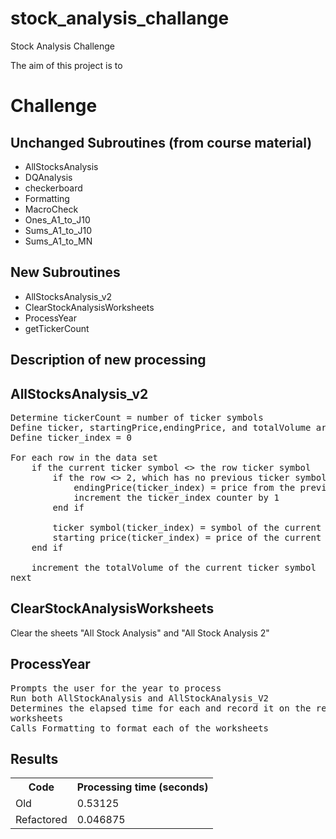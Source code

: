 # stock_analysis_challange
Stock Analysis Challenge

The aim of this project is to 

# Challenge
## Unchanged Subroutines (from course material)
<ul>
    <li>AllStocksAnalysis</li>
    <li>DQAnalysis</li>
    <li>checkerboard</li>
    <li>Formatting</li>
    <li>MacroCheck</li>
    <li>Ones_A1_to_J10</li>
    <li>Sums_A1_to_J10</li>
    <li>Sums_A1_to_MN</li>
</ul>

## New Subroutines
<ul>
    <li>AllStocksAnalysis_v2</li>
    <li>ClearStockAnalysisWorksheets</li>
    <li>ProcessYear</li>
    <li>getTickerCount</li>
</ul>


## Description of new processing
## AllStocksAnalysis_v2

<pre>
Determine tickerCount = number of ticker symbols
Define ticker, startingPrice,endingPrice, and totalVolume arrays of size tickerCount 
Define ticker_index = 0

For each row in the data set
    if the current ticker symbol <> the row ticker symbol
        if the row <> 2, which has no previous ticker symbol
            endingPrice(ticker_index) = price from the previous row
            increment the ticker_index counter by 1
        end if

        ticker symbol(ticker_index) = symbol of the current row
        starting price(ticker_index) = price of the current row
    end if

    increment the totalVolume of the current ticker symbol
next
</pre>

## ClearStockAnalysisWorksheets
Clear the sheets "All Stock Analysis" and "All Stock Analysis 2"

## ProcessYear
<pre>
Prompts the user for the year to process
Run both AllStockAnalysis and AllStockAnalysis_V2
Determines the elapsed time for each and record it on the respective
worksheets
Calls Formatting to format each of the worksheets
</pre>

## Results

<table>
    <tr>
        <th>Code</th>
        <th>Processing time (seconds)</th>
    </tr>
    <tr>
        <td>Old</td><td>0.53125</td>
    </tr>
    <tr>
        <td>Refactored</td><td>0.046875</td>
    </tr>
</table>